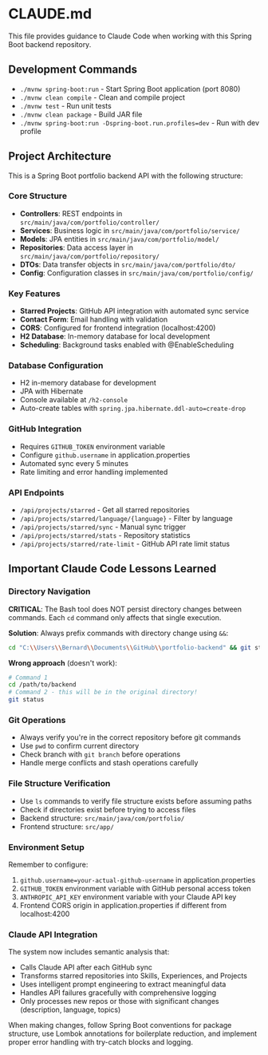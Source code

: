 # CLAUDE.md

This file provides guidance to Claude Code when working with this Spring Boot backend repository.

## Development Commands

- `./mvnw spring-boot:run` - Start Spring Boot application (port 8080)
- `./mvnw clean compile` - Clean and compile project
- `./mvnw test` - Run unit tests
- `./mvnw clean package` - Build JAR file
- `./mvnw spring-boot:run -Dspring-boot.run.profiles=dev` - Run with dev profile

## Project Architecture

This is a Spring Boot portfolio backend API with the following structure:

### Core Structure
- **Controllers**: REST endpoints in `src/main/java/com/portfolio/controller/`
- **Services**: Business logic in `src/main/java/com/portfolio/service/`
- **Models**: JPA entities in `src/main/java/com/portfolio/model/`
- **Repositories**: Data access layer in `src/main/java/com/portfolio/repository/`
- **DTOs**: Data transfer objects in `src/main/java/com/portfolio/dto/`
- **Config**: Configuration classes in `src/main/java/com/portfolio/config/`

### Key Features
- **Starred Projects**: GitHub API integration with automated sync service
- **Contact Form**: Email handling with validation
- **CORS**: Configured for frontend integration (localhost:4200)
- **H2 Database**: In-memory database for local development
- **Scheduling**: Background tasks enabled with @EnableScheduling

### Database Configuration
- H2 in-memory database for development
- JPA with Hibernate
- Console available at `/h2-console`
- Auto-create tables with `spring.jpa.hibernate.ddl-auto=create-drop`

### GitHub Integration
- Requires `GITHUB_TOKEN` environment variable
- Configure `github.username` in application.properties
- Automated sync every 5 minutes
- Rate limiting and error handling implemented

### API Endpoints
- `/api/projects/starred` - Get all starred repositories
- `/api/projects/starred/language/{language}` - Filter by language
- `/api/projects/starred/sync` - Manual sync trigger
- `/api/projects/starred/stats` - Repository statistics
- `/api/projects/starred/rate-limit` - GitHub API rate limit status

## Important Claude Code Lessons Learned

### Directory Navigation
**CRITICAL**: The Bash tool does NOT persist directory changes between commands. Each `cd` command only affects that single execution.

**Solution**: Always prefix commands with directory change using `&&`:
```bash
cd "C:\\Users\\Bernard\\Documents\\GitHub\\portfolio-backend" && git status
```

**Wrong approach** (doesn't work):
```bash
# Command 1
cd /path/to/backend
# Command 2 - this will be in the original directory!
git status
```

### Git Operations
- Always verify you're in the correct repository before git commands
- Use `pwd` to confirm current directory
- Check branch with `git branch` before operations
- Handle merge conflicts and stash operations carefully

### File Structure Verification
- Use `ls` commands to verify file structure exists before assuming paths
- Check if directories exist before trying to access files
- Backend structure: `src/main/java/com/portfolio/`
- Frontend structure: `src/app/`

### Environment Setup
Remember to configure:
1. `github.username=your-actual-github-username` in application.properties
2. `GITHUB_TOKEN` environment variable with GitHub personal access token
3. `ANTHROPIC_API_KEY` environment variable with your Claude API key
4. Frontend CORS origin in application.properties if different from localhost:4200

### Claude API Integration
The system now includes semantic analysis that:
- Calls Claude API after each GitHub sync
- Transforms starred repositories into Skills, Experiences, and Projects
- Uses intelligent prompt engineering to extract meaningful data
- Handles API failures gracefully with comprehensive logging
- Only processes new repos or those with significant changes (description, language, topics)

When making changes, follow Spring Boot conventions for package structure, use Lombok annotations for boilerplate reduction, and implement proper error handling with try-catch blocks and logging.